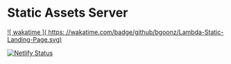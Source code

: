 # Static Assets Server

[ ![ wakatime ]( https: //wakatime.com/badge/github/bgoonz/Lambda-Static-Landing-Page.svg)](https://wakatime.com/badge/github/bgoonz/Lambda-Static-Landing-Page)

[![Netlify Status](https://api.netlify.com/api/v1/badges/75476e4e-6edd-4555-8914-89385ee81cdd/deploy-status)](https://app.netlify.com/sites/lambda-static-server/deploys)
